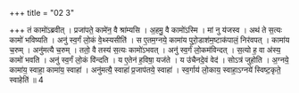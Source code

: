 +++
title = "02 3"

+++
तं कामो॑ऽब्रवीत् । प्रजा॑पते॒ कामे॑न॒ वै श्रा॑म्यसि । अ॒हमु॒ वै कामो॑ऽस्मि । मां नु य॑जस्व । अथ॑ ते स॒त्यः  कामो॑ भविष्यति । अनु॑ स्व॒र्गं लो॒कं वे॒थ्स्यसीति॑ । स ए॒तम॒ग्नये॒ कामा॑य पुरो॒डाश॑म॒ष्टाक॑पालं॒ निर॑वपत् ।  कामा॑य च॒रुम् । अनु॑मत्यै च॒रुम् । ततो॒ वै तस्य॑ स॒त्यः कामो॑ऽभवत् । अनु॑ स्व॒र्गं लो॒कम॑विन्दत् । स॒त्यो ह॒  वा अ॑स्य॒ कामो॑ भवति । अनु॑ स्व॒र्गं लो॒कं वि॑न्दति । य ए॒तेन॑ ह॒विषा॒ यज॑ते । य उ॑चैनदे॒वं वेद॑ । सोऽत्र॑  जुहोति । अ॒ग्नये॒ कामा॑य॒ स्वाहा॒ कामा॑य॒ स्वाहा॑ । अनु॑मत्यै॒ स्वाहा॑ प्र॒जाप॑तये॒ स्वाहा॑ । स्व॒र्गाय॑ लो॒काय॒  स्वाहा॒ऽग्नये॑ स्विष्ट॒कृते॒ स्वाहेति॑ ॥ 4 

